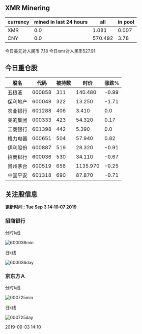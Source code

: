## XMR Minering

|currency|mined in last 24 hours|all|in pool|
|---|---|---|---|
|XMR|0.0|1.081|0.007|
|CNY|0.0|570.492|3.78|

今日美元对人民币 7.18	今日xmr对人民币527.91


## 今日重仓股 

|股名|代码|被持数|时价|涨跌%|
|---|---|---|---|---|
|五粮液|000858|311|140.480|-0.99|
|保利地产|600048|322|13.250|-1.71|
|农业银行|601288|406|3.410|0.0|
|美的集团|000333|423|54.320|0.17|
|工商银行|601398|442|5.390|0.0|
|格力电器|000651|504|57.940|0.82|
|伊利股份|600887|519|28.320|-0.91|
|招商银行|600036|530|34.110|-0.67|
|贵州茅台|600519|658|1135.970|-0.25|
|中国平安|601318|690|87.870|-0.71|

## 关注股信息
**更新时间 : Tue Sep  3 14:10:07 2019**
### 招商银行 
分时k线

![600036min](http://image.sinajs.cn/newchart/min/n/sh600036.gif)

日k线

![600036day](http://image.sinajs.cn/newchart/daily/n/sh600036.gif)

### 京东方Ａ 
分时k线

![000725min](http://image.sinajs.cn/newchart/min/n/sz000725.gif)

日k线

![000725day](http://image.sinajs.cn/newchart/daily/n/sz000725.gif)

2019-09-03 14:10